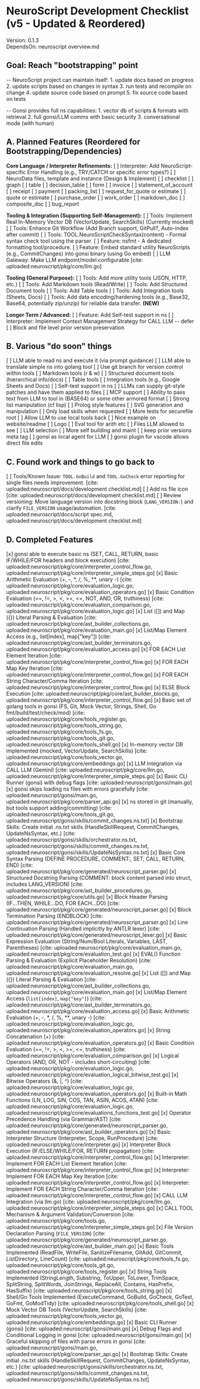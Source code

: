 # NeuroScript Development Checklist (v5 - Updated & Reordered)

Version: 0.1.3  
DependsOn: neuroscript overview.md  

## Goal: Reach "bootstrapping" point

--  NeuroScript project can maintain itself:
    1.  update docs based on progress
    2.  update scripts based on changes in syntax
    3.  run tests and recompile on change
    4.  update source code based on prompt
    5.  fix source code based on tests

-- Gonsi provides full ns capabilities:
    1. vector db of scripts & formats with retrieval
    2. full gonsi/LLM comms with basic security
    3. conversational mode (with human)

## A. Planned Features (Reordered for Bootstrapping/Dependencies)

**Core Language / Interpreter Refinements:**
[ ] Interpreter: Add NeuroScript-specific Error Handling (e.g., TRY/CATCH or specific error types?)
[ ] NeuroData files, template and instance (Design & Implement)
    [ ] checklist
    [ ] graph
    [ ] table
    [ ] decision_table
    [ ] form
    [ ] invoice
    [ ] statement_of_account
    [ ] receipt
    [ ] payment
    [ ] packing_list
    [ ] request_for_quote or estimate
    [ ] quote or estimate
    [ ] purchase_order
    [ ] work_order
    [ ] markdown_doc
    [ ] composite_doc
    [ ] bug_report

**Tooling & Integration (Supporting Self-Management):**
[ ] Tools: Implement Real In-Memory Vector DB (VectorUpdate, SearchSkills) (Currently mocked)
[ ] Tools: Enhance Git Workflow (Add Branch support, GitPull?, Auto-index after commit)
[ ] Tools: TOOL.NeuroScriptCheckSyntax(content) - Formal syntax check tool using the parser.
[ ] Feature: nsfmt - A dedicated formatting tool/procedure.
[ ] Feature: Embed standard utility NeuroScripts (e.g., CommitChanges) into gonsi binary (using Go embed)
[ ] LLM Gateway: Make LLM endpoint/model configurable [cite: uploaded:neuroscript/pkg/core/llm.go]

**Tooling (General Purpose):**
[ ] Tools: Add more utility tools (JSON, HTTP, etc.)
[ ] Tools: Add Markdown tools (Read/Write)
[ ] Tools: Add Structured Document tools
[ ] Tools: Add Table tools
[ ] Tools: Add Integration tools (Sheets, Docs)
[ ] Tools: Add data encoding/hardening tools (e.g., Base32, Base64, potentially zip/unzip) for reliable data transfer. **(NEW)**

**Longer Term / Advanced:**
[ ] Feature: Add Self-test support in ns
[ ] Interpreter: Implement Context Management Strategy for CALL LLM -- defer
[ ] Block and file level prior version preservation

## B. Various "do soon" things

[ ] LLM able to read ns and execute it (via prompt guidance)
[ ] LLM able to translate simple ns into golang tool
[ ] Use git branch for version control within tools
[ ] Markdown tools (r & w)
[ ] Structured document tools (hierarchical info/docs)
[ ] Table tools
[ ] Integration tools (e.g., Google Sheets and Docs)
[ ] Self-test support in ns
[ ] LLMs can supply git-style patches and have them applied to files
[ ] MCP support
[ ] Ability to pass text from LLM to tool in (BASE64) or some other armored format
[ ] Strong list manipulation (cf lisp)
[ ] Prolog style features
[ ] SVG generation and manipulation
[ ] Only load skills when requested
[ ] More tests for securefile root
[ ] Allow LLM to use local tools back
[ ] Nice example on website/readme
[ ] Logo
[ ] Eval tool for arith etc
[ ] Files LLM allowed to see
[ ] LLM selection
[ ] More self building and maint
[ ] keep prior versions meta tag
[ ] gonsi as local agent for LLM
[ ] gonsi plugin for vscode allows direct file edits

## C. Found work and things to go back to

[ ] Tools/Known Issue: `TOOL.GoBuild` and `TOOL.GoCheck` error reporting for single files needs improvement. [cite: uploaded:neuroscript/docs/development checklist.md]
[ ] Add ns file icon [cite: uploaded:neuroscript/docs/development checklist.md]
[ ] Review versioning: Move language version into docstring block (`LANG_VERSION:`) and clarify `FILE_VERSION` usage/automation. [cite: uploaded:neuroscript/docs/script spec.md, uploaded:neuroscript/docs/development checklist.md]

## D. Completed Features

[x] gonsi able to execute basic ns (SET, CALL, RETURN, basic IF/WHILE/FOR headers and block execution) [cite: uploaded:neuroscript/pkg/core/interpreter_control_flow.go, uploaded:neuroscript/pkg/core/interpreter_simple_steps.go]
[x] Basic Arithmetic Evaluation (+, -, *, /, %, **, unary -) [cite: uploaded:neuroscript/pkg/core/evaluation_logic.go, uploaded:neuroscript/pkg/core/evaluation_operators.go]
[x] Basic Condition Evaluation (==, !=, >, <, >=, <=, NOT, AND, OR, truthiness) [cite: uploaded:neuroscript/pkg/core/evaluation_comparison.go, uploaded:neuroscript/pkg/core/evaluation_logic.go]
[x] List ([]) and Map ({}) Literal Parsing & Evaluation [cite: uploaded:neuroscript/pkg/core/ast_builder_collections.go, uploaded:neuroscript/pkg/core/evaluation_main.go]
[x] List/Map Element Access (e.g., list[index], map["key"]) [cite: uploaded:neuroscript/pkg/core/ast_builder_terminators.go, uploaded:neuroscript/pkg/core/evaluation_access.go]
[x] FOR EACH List Element Iteration [cite: uploaded:neuroscript/pkg/core/interpreter_control_flow.go]
[x] FOR EACH Map Key Iteration [cite: uploaded:neuroscript/pkg/core/interpreter_control_flow.go]
[x] FOR EACH String Character/Comma Iteration [cite: uploaded:neuroscript/pkg/core/interpreter_control_flow.go]
[x] ELSE Block Execution [cite: uploaded:neuroscript/pkg/core/ast_builder_blocks.go, uploaded:neuroscript/pkg/core/interpreter_control_flow.go]
[x] Basic set of golang tools in gonsi (FS, Git, Mock Vector, Strings, Shell, Go fmt/build/test/check/mod) [cite: uploaded:neuroscript/pkg/core/tools_register.go, uploaded:neuroscript/pkg/core/tools_string.go, uploaded:neuroscript/pkg/core/tools_fs.go, uploaded:neuroscript/pkg/core/tools_git.go, uploaded:neuroscript/pkg/core/tools_shell.go]
[x] In-memory vector DB implemented (mocked, VectorUpdate, SearchSkills) [cite: uploaded:neuroscript/pkg/core/tools_vector.go, uploaded:neuroscript/pkg/core/embeddings.go]
[x] LLM Integration via CALL LLM (Gemini) [cite: uploaded:neuroscript/pkg/core/llm.go, uploaded:neuroscript/pkg/core/interpreter_simple_steps.go]
[x] Basic CLI Runner (gonsi) with debug flags [cite: uploaded:neuroscript/gonsi/main.go]
[x] gonsi skips loading ns files with errors gracefully [cite: uploaded:neuroscript/gonsi/main.go, uploaded:neuroscript/pkg/core/parser_api.go]
[x] ns stored in git (manually, but tools support adding/committing) [cite: uploaded:neuroscript/pkg/core/tools_git.go, uploaded:neuroscript/gonsi/skills/commit_changes.ns.txt]
[x] Bootstrap Skills: Create initial .ns.txt skills (HandleSkillRequest, CommitChanges, UpdateNsSyntax, etc.) [cite: uploaded:neuroscript/gonsi/skills/orchestrator.ns.txt, uploaded:neuroscript/gonsi/skills/commit_changes.ns.txt, uploaded:neuroscript/gonsi/skills/UpdateNsSyntax.ns.txt]
[x] Basic Core Syntax Parsing (DEFINE PROCEDURE, COMMENT:, SET, CALL, RETURN, END) [cite: uploaded:neuroscript/pkg/core/generated/neuroscript_parser.go]
[x] Structured Docstring Parsing (COMMENT: block content parsed into struct, includes LANG_VERSION) [cite: uploaded:neuroscript/pkg/core/ast_builder_procedures.go, uploaded:neuroscript/pkg/core/utils.go]
[x] Block Header Parsing (IF...THEN, WHILE...DO, FOR EACH...DO) [cite: uploaded:neuroscript/pkg/core/generated/neuroscript_parser.go]
[x] Block Termination Parsing (ENDBLOCK) [cite: uploaded:neuroscript/pkg/core/generated/neuroscript_parser.go]
[x] Line Continuation Parsing (Handled implicitly by ANTLR lexer) [cite: uploaded:neuroscript/pkg/core/generated/neuroscript_lexer.go]
[x] Basic Expression Evaluation (String/Num/Bool Literals, Variables, LAST, Parentheses) [cite: uploaded:neuroscript/pkg/core/evaluation_main.go, uploaded:neuroscript/pkg/core/evaluation_test.go]
[x] EVAL() Function Parsing & Evaluation (Explicit Placeholder Resolution) [cite: uploaded:neuroscript/pkg/core/evaluation_main.go, uploaded:neuroscript/pkg/core/evaluation_resolve.go]
[x] List ([]) and Map ({}) Literal Parsing & Evaluation [cite: uploaded:neuroscript/pkg/core/ast_builder_collections.go, uploaded:neuroscript/pkg/core/evaluation_main.go]
[x] List/Map Element Access (`list[index]`, `map["key"]`) [cite: uploaded:neuroscript/pkg/core/ast_builder_terminators.go, uploaded:neuroscript/pkg/core/evaluation_access.go]
[x] Basic Arithmetic Evaluation (+, -, *, /, %, **, unary -) [cite: uploaded:neuroscript/pkg/core/evaluation_logic.go, uploaded:neuroscript/pkg/core/evaluation_operators.go]
[x] String Concatenation (+) [cite: uploaded:neuroscript/pkg/core/evaluation_operators.go]
[x] Basic Condition Evaluation (==, !=, >, <, >=, <=, truthiness) [cite: uploaded:neuroscript/pkg/core/evaluation_comparison.go]
[x] Logical Operators (AND, OR, NOT - includes short-circuiting) [cite: uploaded:neuroscript/pkg/core/evaluation_logic.go, uploaded:neuroscript/pkg/core/evaluation_logical_bitwise_test.go]
[x] Bitwise Operators (&, |, ^) [cite: uploaded:neuroscript/pkg/core/evaluation_logic.go, uploaded:neuroscript/pkg/core/evaluation_operators.go]
[x] Built-in Math Functions (LN, LOG, SIN, COS, TAN, ASIN, ACOS, ATAN) [cite: uploaded:neuroscript/pkg/core/evaluation_logic.go, uploaded:neuroscript/pkg/core/evaluations_functions_test.go]
[x] Operator Precedence Handling (via Grammar/AST) [cite: uploaded:neuroscript/pkg/core/generated/neuroscript_parser.go, uploaded:neuroscript/pkg/core/ast_builder_operators.go]
[x] Basic Interpreter Structure (Interpreter, Scope, RunProcedure) [cite: uploaded:neuroscript/pkg/core/interpreter.go]
[x] Interpreter Block Execution (IF/ELSE/WHILE/FOR, RETURN propagation) [cite: uploaded:neuroscript/pkg/core/interpreter_control_flow.go]
[x] Interpreter: Implement FOR EACH List Element Iteration [cite: uploaded:neuroscript/pkg/core/interpreter_control_flow.go]
[x] Interpreter: Implement FOR EACH Map Key Iteration [cite: uploaded:neuroscript/pkg/core/interpreter_control_flow.go]
[x] Interpreter: Implement FOR EACH String Character/Comma Iteration [cite: uploaded:neuroscript/pkg/core/interpreter_control_flow.go]
[x] CALL LLM Integration (via llm.go) [cite: uploaded:neuroscript/pkg/core/llm.go, uploaded:neuroscript/pkg/core/interpreter_simple_steps.go]
[x] CALL TOOL Mechanism & Argument Validation/Conversion [cite: uploaded:neuroscript/pkg/core/tools.go, uploaded:neuroscript/pkg/core/interpreter_simple_steps.go]
[x] File Version Declaration Parsing (`FILE_VERSION`) [cite: uploaded:neuroscript/pkg/core/generated/neuroscript_parser.go, uploaded:neuroscript/pkg/core/ast_builder_main.go]
[x] Basic Tools Implemented (ReadFile, WriteFile, SanitizeFilename, GitAdd, GitCommit, ListDirectory, LineCount) [cite: uploaded:neuroscript/pkg/core/tools_fs.go, uploaded:neuroscript/pkg/core/tools_git.go, uploaded:neuroscript/pkg/core/tools_register.go]
[x] String Tools Implemented (StringLength, Substring, ToUpper, ToLower, TrimSpace, SplitString, SplitWords, JoinStrings, ReplaceAll, Contains, HasPrefix, HasSuffix) [cite: uploaded:neuroscript/pkg/core/tools_string.go]
[x] Shell/Go Tools Implemented (ExecuteCommand, GoBuild, GoCheck, GoTest, GoFmt, GoModTidy) [cite: uploaded:neuroscript/pkg/core/tools_shell.go]
[x] Mock Vector DB Tools (VectorUpdate, SearchSkills) [cite: uploaded:neuroscript/pkg/core/tools_vector.go, uploaded:neuroscript/pkg/core/embeddings.go]
[x] Basic CLI Runner (gonsi) [cite: uploaded:neuroscript/gonsi/main.go]
[x] Debug Flags and Conditional Logging in gonsi [cite: uploaded:neuroscript/gonsi/main.go]
[x] Graceful skipping of files with parse errors in gonsi [cite: uploaded:neuroscript/gonsi/main.go, uploaded:neuroscript/pkg/core/parser_api.go]
[x] Bootstrap Skills: Create initial .ns.txt skills (HandleSkillRequest, CommitChanges, UpdateNsSyntax, etc.) [cite: uploaded:neuroscript/gonsi/skills/orchestrator.ns.txt, uploaded:neuroscript/gonsi/skills/commit_changes.ns.txt, uploaded:neuroscript/gonsi/skills/UpdateNsSyntax.ns.txt]